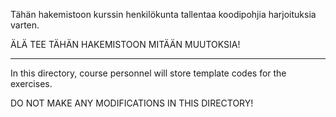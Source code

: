 Tähän hakemistoon kurssin henkilökunta tallentaa koodipohjia harjoituksia
varten.

ÄLÄ TEE TÄHÄN HAKEMISTOON MITÄÄN MUUTOKSIA!

-------------------------------------------

In this directory, course personnel will store template codes for the exercises.

DO NOT MAKE ANY MODIFICATIONS IN THIS DIRECTORY!